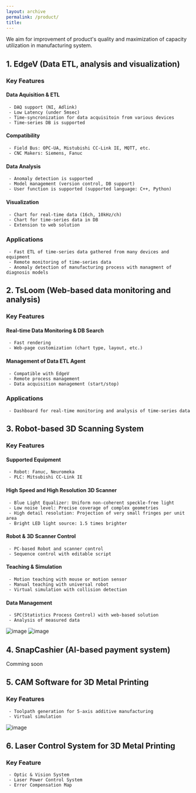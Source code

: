 ```yaml
---
layout: archive
permalink: /product/
title: 
---
```


We aim for improvement of product's quality and maximization of capacity utilization in manufacturing system.

## 1. EdgeV (Data ETL, analysis and visualization)

### Key Features
#### Data Aquisition & ETL
```
 - DAQ support (NI, Adlink)
 - Low Latency (under 5msec)
 - Time-syncronization for data acquisitoin from various devices
 - Time-series DB is supported
```
#### Compatibility
```
 - Field Bus: OPC-UA, Mistubishi CC-Link IE, MQTT, etc.
 - CNC Makers: Siemens, Fanuc
```
#### Data Analysis
```
 - Anomaly detection is supported
 - Model management (version control, DB support)
 - User function is supported (supported language: C++, Python)
```
#### Visualization
```
 - Chart for real-time data (16ch, 10kHz/ch)
 - Chart for time-series data in DB
 - Extension to web solution
```
### Applications
```
 - Fast ETL of time-series data gathered from many devices and equipment
 - Remote monitoring of time-series data
 - Anomaly detection of manufacturing process with managment of diagnosis models
```

## 2. TsLoom (Web-based data monitoring and analysis)
### Key Features
#### Real-time Data Monitoring & DB Search
```
 - Fast rendering
 - Web-page customization (chart type, layout, etc.)
```
#### Management of Data ETL Agent
```
 - Compatible with EdgeV
 - Remote process management
 - Data acquisition management (start/stop)
```
### Applications
```
 - Dashboard for real-time monitoring and analysis of time-series data
```

## 3. Robot-based 3D Scanning System
### Key Features
#### Supported Equipment
```
 - Robot: Fanuc, Neuromeka
 - PLC: Mitsubishi CC-Link IE
```
#### High Speed and High Resolution 3D Scanner 
````
 - Blue Light Equalizer: Uniform non-coherent speckle-free light
 - Low noise level: Precise coverage of complex geometries
 - High detail resolution: Projection of very small fringes per unit area
 - Bright LED light source: 1.5 times brighter
````
#### Robot & 3D Scanner Control
```
 - PC-based Robot and scanner control
 - Sequence control with editable script
```
#### Teaching & Simulation
```
 - Motion teaching with mouse or motion sensor
 - Manual teaching with universal robot
 - Virtual simulation with collision detection
```
#### Data Management
```
 - SPC(Statistics Process Control) with web-based solution
 - Analysis of measured data
```
![image](https://user-images.githubusercontent.com/33934527/132926487-f7e2690d-0c6a-41dd-bf3d-932568ca5f75.png)
![image](https://user-images.githubusercontent.com/33934527/141402250-fca282e8-1ed7-4f0a-bfda-a20c68e5e941.jpeg)

## 4. SnapCashier (AI-based payment system)
Comming soon

## 5. CAM Software for 3D Metal Printing
### Key Features
```
 - Toolpath generation for 5-axis additive manufacturing
 - Virtual simulation
```
![image](https://user-images.githubusercontent.com/44759045/94678230-2012ae80-0359-11eb-89e9-3b3b198e1107.png)

## 6. Laser Control System for 3D Metal Printing
### Key Feature
```
 - Optic & Vision System
 - Laser Power Control System
 - Error Compensation Map
```


